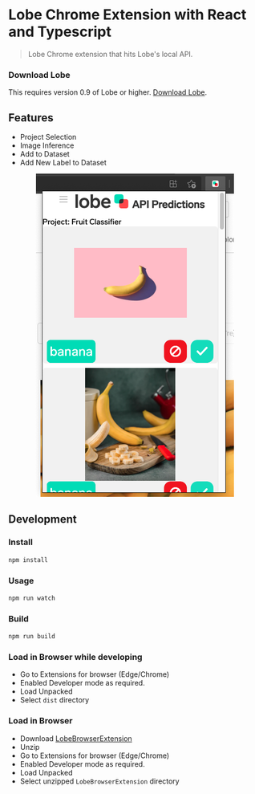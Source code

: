 # Lobe Chrome Extension with React and Typescript

> Lobe Chrome extension that hits Lobe's local API. 

### Download Lobe
This requires version 0.9 of Lobe or higher. [Download Lobe](https://aka.ms/DownloadLobe).

## Features 

- Project Selection
- Image Inference
- Add to Dataset
- Add New Label to Dataset

<div style="text-align:center"><img src="https://github.com/lemillermicrosoft/lobe-chrome-extension/raw/main/misc/extension_preview.png" /></div>

## Development

### Install

```sh
npm install
```

### Usage

```sh
npm run watch
```

### Build

```sh
npm run build
```

### Load in Browser while developing
- Go to Extensions for browser (Edge/Chrome)
- Enabled Developer mode as required.
- Load Unpacked
- Select `dist` directory


### Load in Browser 
- Download [LobeBrowserExtension](https://github.com/lemillermicrosoft/lobe-chrome-extension/blob/main/LobeBrowserExtension.zip)
- Unzip
- Go to Extensions for browser (Edge/Chrome)
- Enabled Developer mode as required.
- Load Unpacked
- Select unzipped `LobeBrowserExtension` directory

